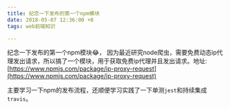 ```yaml
---
title: 纪念一下发布的第一个npm模块
date: 2018-05-07 12:36:00 +8
tags: web前端知识

---
```


纪念一下发布的第一个npm模块😂， 因为最近研究node爬虫，需要免费动态ip代理发出请求，所以搞了一个模块，用于获取免费ip代理并且发出请求。地址:[https://www.npmjs.com/package/ip-proxy-request](https://www.npmjs.com/package/ip-proxy-request)

主要学习一下npm的发布流程，还顺便学习实践了一下单测`jest`和持续集成`travis`。
